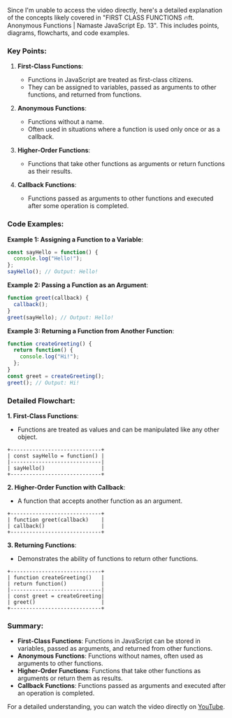 Since I'm unable to access the video directly, here's a detailed explanation of the concepts likely covered in "FIRST CLASS FUNCTIONS 🔥ft. Anonymous Functions | Namaste JavaScript Ep. 13". This includes points, diagrams, flowcharts, and code examples.

### Key Points:

1. **First-Class Functions**:
   - Functions in JavaScript are treated as first-class citizens.
   - They can be assigned to variables, passed as arguments to other functions, and returned from functions.

2. **Anonymous Functions**:
   - Functions without a name.
   - Often used in situations where a function is used only once or as a callback.

3. **Higher-Order Functions**:
   - Functions that take other functions as arguments or return functions as their results.

4. **Callback Functions**:
   - Functions passed as arguments to other functions and executed after some operation is completed.

### Code Examples:

**Example 1: Assigning a Function to a Variable**:
```javascript
const sayHello = function() {
  console.log("Hello!");
};
sayHello(); // Output: Hello!
```

**Example 2: Passing a Function as an Argument**:
```javascript
function greet(callback) {
  callback();
}
greet(sayHello); // Output: Hello!
```

**Example 3: Returning a Function from Another Function**:
```javascript
function createGreeting() {
  return function() {
    console.log("Hi!");
  };
}
const greet = createGreeting();
greet(); // Output: Hi!
```

### Detailed Flowchart:

**1. First-Class Functions**:
   - Functions are treated as values and can be manipulated like any other object.

```plaintext
+-----------------------------+
| const sayHello = function() |
|-----------------------------|
| sayHello()                  |
+-----------------------------+
```

**2. Higher-Order Function with Callback**:
   - A function that accepts another function as an argument.

```plaintext
+-----------------------------+
| function greet(callback)    |
| callback()                  |
+-----------------------------+
```

**3. Returning Functions**:
   - Demonstrates the ability of functions to return other functions.

```plaintext
+-----------------------------+
| function createGreeting()   |
| return function()           |
|-----------------------------|
| const greet = createGreeting|
| greet()                     |
+-----------------------------+
```

### Summary:

- **First-Class Functions**: Functions in JavaScript can be stored in variables, passed as arguments, and returned from other functions.
- **Anonymous Functions**: Functions without names, often used as arguments to other functions.
- **Higher-Order Functions**: Functions that take other functions as arguments or return them as results.
- **Callback Functions**: Functions passed as arguments and executed after an operation is completed.

For a detailed understanding, you can watch the video directly on [YouTube](https://www.youtube.com/watch?v=SHINoHxvTso&list=PLlasXeu85E9cQ32gLCvAvr9vNaUccPVNP&index=16).